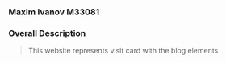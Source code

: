 ### Maxim Ivanov M33081
### Overall Description
> This website represents visit card with the blog elements